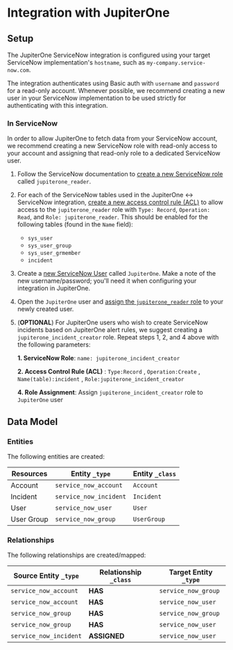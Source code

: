 # Integration with JupiterOne

## Setup

The JupiterOne ServiceNow integration is configured using your target ServiceNow
implementation's `hostname`, such as `my-company.service-now.com`.

The integration authenticates using Basic auth with `username` and `password`
for a read-only account. Whenever possible, we recommend creating a new user in
your ServiceNow implementation to be used strictly for authenticating with this
integration.

### In ServiceNow

In order to allow JupiterOne to fetch data from your ServiceNow account, we
recommend creating a new ServiceNow role with read-only access to your account
and assigning that read-only role to a dedicated ServiceNow user.

1. Follow the ServiceNow documentation to
   [create a new ServiceNow role](https://docs.servicenow.com/bundle/rome-platform-administration/page/administer/roles/task/t_CreateARole.html)
   called `jupiterone_reader`.

2. For each of the ServiceNow tables used in the JupiterOne <-> ServiceNow
   integration,
   [create a new access control rule (ACL)](https://docs.servicenow.com/bundle/rome-it-service-management/page/product/change-management/task/t_CreateNewACL.html)
   to allow access to the `jupiterone_reader` role with `Type: Record`,
   `Operation: Read`, and `Role: jupiterone_reader`. This should be enabled for
   the following tables (found in the `Name` field):

   - `sys_user`
   - `sys_user_group`
   - `sys_user_grmember`
   - `incident`

3. Create a
   [new ServiceNow User](https://docs.servicenow.com/bundle/rome-platform-administration/page/administer/users-and-groups/task/t_CreateAUser.html)
   called `JupiterOne`. Make a note of the new username/password; you'll need it
   when configuring your integration in JupiterOne.

4. Open the `JupiterOne` user and
   [assign the `jupiterone_reader` role](https://docs.servicenow.com/bundle/rome-platform-administration/page/administer/users-and-groups/task/t_AssignARoleToAUser.html)
   to your newly created user.

5. (**OPTIONAL**) For JupiterOne users who wish to create ServiceNow incidents
   based on JupiterOne alert rules, we suggest creating a
   `jupiterone_incident_creator` role. Repeat steps 1, 2, and 4 above with the
   following parameters:

   **1. ServiceNow Role**: `name: jupiterone_incident_creator`

   **2. Access Control Rule (ACL)** : `Type:Record` , `Operation:Create` ,
   `Name(table):incident` , `Role:jupiterone_incident_creator`

   **4. Role Assignment**: Assign `jupiterone_incident_creator` role to
   `JupiterOne` user

<!-- {J1_DOCUMENTATION_MARKER_START} -->
<!--
********************************************************************************
NOTE: ALL OF THE FOLLOWING DOCUMENTATION IS GENERATED USING THE
"j1-integration document" COMMAND. DO NOT EDIT BY HAND! PLEASE SEE THE DEVELOPER
DOCUMENTATION FOR USAGE INFORMATION:

https://github.com/JupiterOne/sdk/blob/master/docs/integrations/development.md
********************************************************************************
-->

## Data Model

### Entities

The following entities are created:

| Resources  | Entity `_type`         | Entity `_class` |
| ---------- | ---------------------- | --------------- |
| Account    | `service_now_account`  | `Account`       |
| Incident   | `service_now_incident` | `Incident`      |
| User       | `service_now_user`     | `User`          |
| User Group | `service_now_group`    | `UserGroup`     |

### Relationships

The following relationships are created/mapped:

| Source Entity `_type`  | Relationship `_class` | Target Entity `_type` |
| ---------------------- | --------------------- | --------------------- |
| `service_now_account`  | **HAS**               | `service_now_group`   |
| `service_now_account`  | **HAS**               | `service_now_user`    |
| `service_now_group`    | **HAS**               | `service_now_group`   |
| `service_now_group`    | **HAS**               | `service_now_user`    |
| `service_now_incident` | **ASSIGNED**          | `service_now_user`    |

<!--
********************************************************************************
END OF GENERATED DOCUMENTATION AFTER BELOW MARKER
********************************************************************************
-->
<!-- {J1_DOCUMENTATION_MARKER_END} -->
